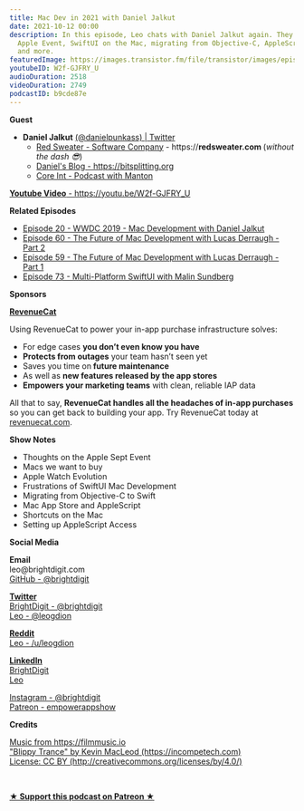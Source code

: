 ```yaml
---
title: Mac Dev in 2021 with Daniel Jalkut
date: 2021-10-12 00:00
description: In this episode, Leo chats with Daniel Jalkut again. They cover the September
  Apple Event, SwiftUI on the Mac, migrating from Objective-C, AppleScript vs Shortcuts
  and more.
featuredImage: https://images.transistor.fm/file/transistor/images/episode/646570/full_1633649602-artwork.jpg
youtubeID: W2f-GJFRY_U
audioDuration: 2518
videoDuration: 2749
podcastID: b9cde87e
---
```

<p><b>Guest</b></p><ul><li>
<strong>Daniel Jalkut</strong> <a href="https://twitter.com/danielpunkass">(@danielpunkass) | Twitter</a><ul>
<li>
<a href="https://redsweater.com">Red Sweater - Software Company</a> - https://<strong>redsweater.com </strong>(<em>without the dash 😎</em>)</li>
<li><a href="https://bitsplitting.org/">Daniel's Blog - https://bitsplitting.org</a></li>
<li><a href="https://coreint.org/">Core Int - Podcast with Manton</a></li>
</ul>
</li></ul><p><a href="https://youtu.be/W2f-GJFRY_U"><strong>Youtube Video</strong> - https://youtu.be/W2f-GJFRY_U</a></p><p><b>Related Episodes</b></p><ul>
<li><a href="https://share.transistor.fm/s/4f8b37d3">Episode 20 - WWDC 2019 - Mac Development with Daniel Jalkut</a></li>
<li><a href="https://share.transistor.fm/s/c73ba3e5">Episode 60 - The Future of Mac Development with Lucas Derraugh - Part 2</a></li>
<li><a href="https://share.transistor.fm/s/416088a5">Episode 59 - The Future of Mac Development with Lucas Derraugh - Part 1</a></li>
<li><a href="https://share.transistor.fm/s/0d12719b">Episode 73 - Multi-Platform SwiftUI with Malin Sundberg</a></li>
</ul><p><b>Sponsors</b></p><p><a href="https://revenuecat.com/"><strong>RevenueCat</strong></a><strong></strong></p><p>Using RevenueCat to power your in-app purchase infrastructure solves:</p><ul>
<li>For edge cases <strong>you don’t even know you have</strong>
</li>
<li>
<strong>Protects from outages</strong> your team hasn’t seen yet</li>
<li>Saves you time on<strong> future maintenance </strong>
</li>
<li>As well as <strong>new features released by the app stores</strong>
</li>
<li>
<strong>Empowers your marketing teams</strong> with clean, reliable IAP data</li>
</ul><p>All that to say, <strong>RevenueCat handles all the headaches of in-app purchases</strong> so you can get back to building your app. Try RevenueCat today at <a href="http://revenuecat.com/">revenuecat.com</a>.</p><p><b>Show Notes</b></p><ul>
<li>Thoughts on the Apple Sept Event</li>
<li>Macs we want to buy</li>
<li>Apple Watch Evolution</li>
<li>Frustrations of SwiftUI Mac Development</li>
<li>Migrating from Objective-C to Swift</li>
<li>Mac App Store and AppleScript</li>
<li>Shortcuts on the Mac</li>
<li>Setting up AppleScript Access</li>
</ul><p><b>Social Media</b></p><p><strong>Email</strong><br>leo@brightdigit.com<br><a href="https://github.com/brightdigit">GitHub - @brightdigit</a></p><p><a href="https://twitter.com/brightdigit"><strong>Twitter </strong><br>BrightDigit - @brightdigit</a><br><a href="https://twitter.com/leogdion">Leo - @leogdion</a></p><p><a href="https://www.reddit.com/user/leogdion"><strong>Reddit</strong><br>Leo - /u/leogdion</a></p><p><a href="https://www.linkedin.com/company/bright-digit"><strong>LinkedIn</strong><br>BrightDigit</a><br><a href="https://www.linkedin.com/in/leogdion/">Leo</a></p><p><a href="https://www.instagram.com/brightdigit/">Instagram - @brightdigit</a><br><a href="https://www.patreon.com/empowerappsshow">Patreon - empowerappshow</a></p><p><b>Credits</b></p><p><a href="https://filmmusic.io/">Music from https://filmmusic.io</a><br><a href="https://incompetech.com/">"Blippy Trance" by Kevin MacLeod (https://incompetech.com)</a><br><a href="http://creativecommons.org/licenses/by/4.0/">License: CC BY (http://creativecommons.org/licenses/by/4.0/)</a></p><p><br></p><p><strong><a href="https://www.patreon.com/empowerappsshow" rel="payment" title="★ Support this podcast on Patreon ★">★ Support this podcast on Patreon ★</a></strong></p>
      
